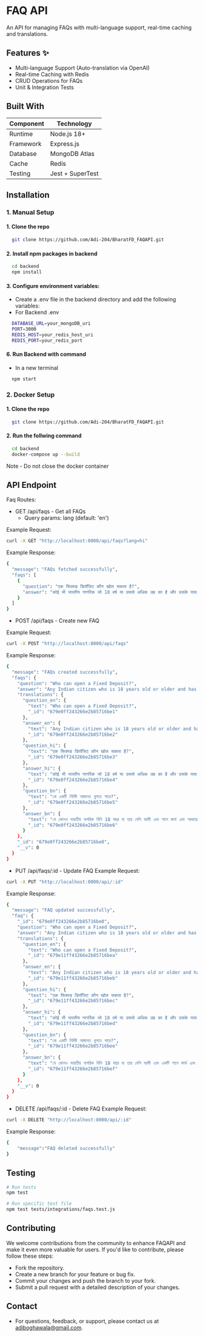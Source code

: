# FAQ API
An API for managing FAQs with multi-language support, real-time caching and translations.

## Features ✨
- Multi-language Support (Auto-translation via OpenAI)
- Real-time Caching with Redis
- CRUD Operations for FAQs
- Unit & Integration Tests

## Built With 
| Component        | Technology                |
|------------------|---------------------------|
| Runtime          | Node.js 18+               |
| Framework        | Express.js                |
| Database         | MongoDB Atlas             |
| Cache            | Redis                     |
| Testing          | Jest + SuperTest          |

## Installation

### 1. Manual Setup

#### 1. Clone the repo
```bash
  git clone https://github.com/Adi-204/BharatFD_FAQAPI.git
```

#### 2. Install npm packages in backend
```bash
  cd backend
  npm install
```

#### 3. Configure environment variables:
- Create a .env file in the backend directory and add the following variables:
- For Backend .env
```bash
  DATABASE_URL=your_mongoDB_uri
  PORT=3000
  REDIS_HOST=your_redis_host_uri
  REDIS_PORT=your_redis_port
```
#### 6. Run Backend with command
- In a new terminal 
```bash
  npm start
```

### 2. Docker Setup

#### 1. Clone the repo
```bash
  git clone https://github.com/Adi-204/BharatFD_FAQAPI.git
```

#### 2. Run the follwing command
```bash
  cd backend
  docker-compose up --build
```

Note - Do not close the docker container

## API Endpoint
Faq Routes:
- GET /api/faqs - Get all FAQs
  - Query params: lang (default: 'en')
  
Example Request: 
```bash
curl -X GET "http://localhost:8000/api/faqs?lang=hi"
```
Example Response:

```bash
{
  "message": "FAQs fetched successfully",
  "faqs": [
    {
      "question": "एक फिक्स्ड डिपॉजिट कौन खोल सकता है?",
      "answer": "कोई भी भारतीय नागरिक जो 18 वर्ष या उससे अधिक उम्र का है और उसके पास पैन कार्ड और आधार जैसे वैध पहचान दस्तावेज हैं, एक फिक्स्ड डिपॉजिट खोल सकता है।"
    }
  ]
}
```

- POST /api/faqs - Create new FAQ

Example Request: 
```bash
curl -X POST "http://localhost:8000/api/faqs"
```
Example Response:

```bash
{
  "message": "FAQs created successfully",
  "faqs": {
    "question": "Who can open a Fixed Deposit?",
    "answer": "Any Indian citizen who is 18 years old or older and has valid identification documents like a PAN card and Aadhaar can open a Fixed Deposit.",
    "translations": {
      "question_en": {
        "text": "Who can open a Fixed Deposit?",
        "_id": "679e0ff243266e2b85716be1"
      },
      "answer_en": {
        "text": "Any Indian citizen who is 18 years old or older and has valid identification documents like a PAN card and Aadhaar can open a Fixed Deposit.",
        "_id": "679e0ff243266e2b85716be2"
      },
      "question_hi": {
        "text": "एक फिक्स्ड डिपॉजिट कौन खोल सकता है?",
        "_id": "679e0ff243266e2b85716be3"
      },
      "answer_hi": {
        "text": "कोई भी भारतीय नागरिक जो 18 वर्ष या उससे अधिक उम्र का है और उसके पास पैन कार्ड और आधार जैसे वैध पहचान दस्तावेज हैं, एक फिक्स्ड डिपॉजिट खोल सकता है।",
        "_id": "679e0ff243266e2b85716be4"
      },
      "question_bn": {
        "text": "কে একটি নির্দিষ্ট আমানত খুলতে পারে?",
        "_id": "679e0ff243266e2b85716be5"
      },
      "answer_bn": {
        "text": "যে কোনও ভারতীয় নাগরিক যিনি 18 বছর বা তার বেশি বয়সী এবং প্যান কার্ড এবং আধারের মতো বৈধ সনাক্তকরণের নথি রয়েছে একটি নির্দিষ্ট আমানত খুলতে পারেন।",
        "_id": "679e0ff243266e2b85716be6"
      }
    },
    "_id": "679e0ff243266e2b85716be0",
    "__v": 0
  }
}
```

- PUT /api/faqs/:id - Update FAQ
Example Request: 
```bash
curl -X PUT "http://localhost:8000/api/:id"
```
Example Response:

```bash
{
  "message": "FAQ updated successfully",
  "faq": {
    "_id": "679e0ff243266e2b85716be0",
    "question": "Who can open a Fixed Deposit?",
    "answer": "Any Indian citizen who is 18 years old or older and has a valid identification documents like a PAN card and Aadhaar can open a Fixed Deposit.",
    "translations": {
      "question_en": {
        "text": "Who can open a Fixed Deposit?",
        "_id": "679e11ff43266e2b85716bea"
      },
      "answer_en": {
        "text": "Any Indian citizen who is 18 years old or older and has a valid identification documents like a PAN card and Aadhaar can open a Fixed Deposit.",
        "_id": "679e11ff43266e2b85716beb"
      },
      "question_hi": {
        "text": "एक फिक्स्ड डिपॉजिट कौन खोल सकता है?",
        "_id": "679e11ff43266e2b85716bec"
      },
      "answer_hi": {
        "text": "कोई भी भारतीय नागरिक जो 18 वर्ष या उससे अधिक उम्र का है और उसके पास पैन कार्ड और आधार जैसे वैध पहचान दस्तावेज हैं, वह एक निश्चित जमा खोल सकता है।",
        "_id": "679e11ff43266e2b85716bed"
      },
      "question_bn": {
        "text": "কে একটি নির্দিষ্ট আমানত খুলতে পারে?",
        "_id": "679e11ff43266e2b85716bee"
      },
      "answer_bn": {
        "text": "যে কোনও ভারতীয় নাগরিক যিনি 18 বছর বা তার বেশি বয়সী এবং একটি প্যান কার্ড এবং আধারের মতো বৈধ সনাক্তকরণের নথি রয়েছে একটি নির্দিষ্ট আমানত খুলতে পারেন।",
        "_id": "679e11ff43266e2b85716bef"
      }
    },
    "__v": 0
  }
}
```

- DELETE /api/faqs/:id - Delete FAQ
Example Request: 
```bash
curl -X DELETE "http://localhost:8000/api/:id"
```
Example Response:

```bash
{
    "message":"FAQ deleted successfully"
}
```

## Testing
```bash
# Run tests
npm test

# Run specific test file
npm test tests/integrations/faqs.test.js

```
## Contributing
We welcome contributions from the community to enhance FAQAPI and make it even more valuable for users. If you'd like to contribute, please follow these steps:
- Fork the repository.
- Create a new branch for your feature or bug fix.
- Commit your changes and push the branch to your fork.
- Submit a pull request with a detailed description of your changes.
  
## Contact

- For questions, feedback, or support, please contact us at adiboghawala@gmail.com.
